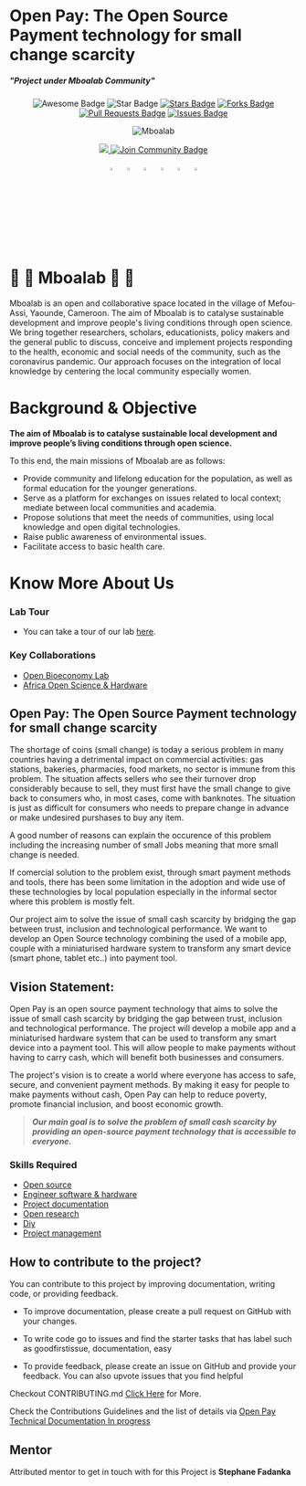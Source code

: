 # Open Pay: The Open Source Payment technology for small change scarcity

##### "Project under Mboalab Community"

<div id="top" align="center">

<img src="https://cdn.rawgit.com/sindresorhus/awesome/d7305f38d29fed78fa85652e3a63e154dd8e8829/media/badge.svg" alt="Awesome Badge"/>
<img src="https://img.shields.io/static/v1?label=%F0%9F%8C%9F&message=Mboalab&style=style=flat&color=BC4E99" alt="Star Badge"/>
<a href="https://github.com/Mboalab/Outreachy_May_2023-August_2023-Internships/stargazers"><img src="https://img.shields.io/github/stars/Mboalab/Outreachy_May_2023-August_2023-Internships" alt="Stars Badge"/></a>
<a href="https://github.com/Mboalab/Outreachy_May_2023-August_2023-Internships/network/members"><img src="https://img.shields.io/github/forks/Mboalab/Outreachy_May_2023-August_2023-Internships" alt="Forks Badge"/></a>
<a href="https://github.com/Mboalab/Outreachy_May_2023-August_2023-Internships/pulls"><img src="https://img.shields.io/github/issues-pr/Mboalab/Outreachy_May_2023-August_2023-Internships" alt="Pull Requests Badge"/></a>
<a href="https://github.com/Mboalab/Outreachy_May_2023-August_2023-Internships/issues"><img src="https://img.shields.io/github/issues/Mboalab/Outreachy_May_2023-August_2023-Internships" alt="Issues Badge"/></a>
  
  ![Mboalab](https://user-images.githubusercontent.com/63330165/161022905-50be0130-c1f8-4beb-95ea-137e6c780d5e.jpg)
  
<a href="https://twitter.com/LabMboa" ><img src="https://img.shields.io/twitter/follow/LabMboa.svg?style=social" /> </a>
<a href="https://website-mboalab.vercel.app/"><img src="https://img.shields.io/discord/.svg?style=flat&label=Join%20Community&color=7289DA" alt="Join Community Badge"/></a>

[<img src="https://upload.wikimedia.org/wikipedia/commons/8/83/Steam_icon_logo.svg" width="3.5%"/>](https://www.mboalab.africa/) &nbsp; [<img src="https://img.icons8.com/color/48/000000/twitter.png" width="3.5%"/>](https://twitter.com/LabMboa) &nbsp; [<img src="https://img.icons8.com/color/48/000000/linkedin.png" width="3.5%"/>](https://www.linkedin.com/company/mboalab/) &nbsp; [<img src="https://img.icons8.com/fluent/48/000000/facebook-new.png" width="3.5%"/>](https://www.facebook.com/mboalab/) &nbsp; [<img src="https://img.icons8.com/fluent/48/000000/instagram-new.png" width="3.5%"/>](https://www.instagram.com/) &nbsp; [<img src="https://img.icons8.com/fluent/48/000000/gmail.png" width="3.5%"/>](mailto:thomasmboa@gmail.com)

  </div>
  
# 🌱 🌱  Mboalab 🌱 🌱

Mboalab is an open and collaborative space located in the village of Mefou-Assi, Yaounde, Cameroon. The aim of Mboalab is to catalyse sustainable development and improve people's living conditions through open science. We bring together researchers, scholars, educationists, policy makers and the general public to discuss, conceive and implement projects responding to the health, economic and social needs of the community, such as the coronavirus pandemic. Our approach focuses on the integration of local knowledge by centering the local community especially women.

# Background & Objective

**The aim of Mboalab is to catalyse sustainable local development and improve people’s living conditions through open science.**

To this end, the main missions of Mboalab are as follows:

- Provide community and lifelong education for the population, as well as formal education for the younger generations.
- Serve as a platform for exchanges on issues related to local context; mediate between local communities and academia.
- Propose solutions that meet the needs of communities, using local knowledge and open digital technologies.
- Raise public awareness of environmental issues.
- Facilitate access to basic health care.

# Know More About Us

### Lab Tour

- You can take a tour of our lab [here](https://www.youtube.com/watch?v=Tfx-C--iELU).

### Key Collaborations

- [Open Bioeconomy Lab](https://openbioeconomy.org/)
- [Africa Open Science & Hardware](https://africaosh.com/)

## Open Pay: The Open Source Payment technology for small change scarcity

The shortage of coins (small change) is today a serious problem in many countries having a detrimental impact on commercial activities: gas stations, bakeries, pharmacies, food markets, no sector is immune from this problem. The situation affects sellers who see their turnover drop considerably because to sell, they must first have the small change to give back to consumers who, in most cases, come with banknotes. The situation is just as difficult for consumers who needs to prepare change in advance or make undesired purshases to buy any item.

A good number of reasons can explain the occurence of this problem including the increasing number of small Jobs meaning that more small change is needed.

If comercial solution to the problem exist, through smart payment methods and tools, there has been some limitation in the adoption and wide use of these technologies by local population especially in the informal sector where this problem is mostly felt.

Our project aim to solve the issue of small cash scarcity by bridging the gap between trust, inclusion and technological performance. We want to develop an Open Source technology combining the used of a mobile app, couple with a miniaturised hardware system to transform any smart device (smart phone, tablet etc..) into payment tool.

## Vision Statement:

Open Pay is an open source payment technology that aims to solve the issue of small cash scarcity by bridging the gap between trust, inclusion and technological performance. The project will develop a mobile app and a miniaturised hardware system that can be used to transform any smart device into a payment tool. This will allow people to make payments without having to carry cash, which will benefit both businesses and consumers.

The project's vision is to create a world where everyone has access to safe, secure, and convenient payment methods. By making it easy for people to make payments without cash, Open Pay can help to reduce poverty, promote financial inclusion, and boost economic growth.

> **_Our main goal is to solve the problem of small cash scarcity by providing an open-source payment technology that is accessible to everyone._**

### Skills Required

- [Open source](https://app.jogl.io/search/projects?refinementList[skills][0]=Open%20source)
- [Engineer software & hardware](https://app.jogl.io/search/projects?refinementList[skills][0]=Engineer%20software%20&%20hardware)
- [Project documentation](https://app.jogl.io/search/projects?refinementList[skills][0]=Project%20documentation)
- [Open research](https://app.jogl.io/search/projects?refinementList[skills][0]=Open%20research)
- [Diy](https://app.jogl.io/search/projects?refinementList[skills][0]=Diy)
- [Project management](https://app.jogl.io/search/projects?refinementList[skills][0]=Project%20management%20skill)

## How to contribute to the project?

You can contribute to this project by improving documentation, writing code, or providing feedback.

- To improve documentation, please create a pull request on GitHub with your changes.

- To write code go to issues and find the starter tasks that has label such as goodfirstissue, documentation, easy 

- To provide feedback, please create an issue on GitHub and provide your feedback. You can also upvote issues that you find helpful

 Checkout CONTRIBUTING.md [Click Here]() for More.

Check the Contributions Guidelines and the list of details via [Open Pay Technical Documentation In progress](https://docs.google.com/document/d/173qUWFruyyT6a9UbDYJaHxjMIkbV-DzSCZg2l1mAV5k/edit?usp=sharing)

##  Mentor

Attributed mentor to get in touch with for this Project is **Stephane Fadanka**
